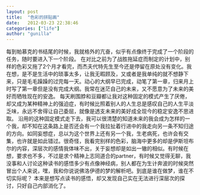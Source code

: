 ```yaml
---
layout: post
title:  "色彩的拼贴画"
date:   2012-03-23 22:38:46
categories: ["life"]
author: "gunilla"
---
```



每到帕慕克的书结尾的时候，我就格外的亢奋，似乎有点像终于完成了一个阶段的任务，随时要进入下一个阶段。
        在对比之前为了战胜拖延症而制定的计划中，别样的色彩又拖了2个月才看完，而杰夫代特先生至今还是停留在原处没有变化。我在想，是不是生活中的琐事太多，让我无暇顾及，又或者是我单纯的就不想静下来，只是毛毛躁躁的过完每一天。动心的大纲早已完成，动笔了第一章，归来月上时写了第一章但是没有完成大纲。我常在迷茫自己的未来，又不愿意为了未来的美好而牺牲现在的安逸。
        每天刷围脖和豆瓣都让我对这种固定的模式产生了厌倦，却又成为某种精神上的强迫症，有时候比照着别人的人生总是感叹自己的人生平淡乏味，永远不舍得让自己委屈，就像是透支未来的美好成全现今的稳定安逸不思进取。
        沿用的这种固定模式走下去，我可以很清楚的知道未来的我会成为怎样的一个我，却不知在这条路上是否还会有一个我拉扯着行进中的我走向另一条不知归途的方向。如同妄想症，总以为这个世界上还有另一个我，生老病死，也许会有交集，也许就是如此错过。很奇怪，我看完别样的色彩，脑海中更多的却是伊斯坦布尔的内容，深层次的感情我体味不出，关于妄想却是如出一辙的相似。有时候在想，要求也不多，不过是求个精神上志同道合的partner，有时候又觉得无聊，我没事和人讨论这种读书的感悟多少有点像神经病，别人都在为生计奔波的时候突然冒出个人来说，嘿，我和你说说佛洛伊德的梦的解析吧。到底是谁在做梦，谁在不切实际呢？
         本来是想写点读书的感悟，却又发现自己实在无法进行深层次的探讨，只好自己内部消化了。
